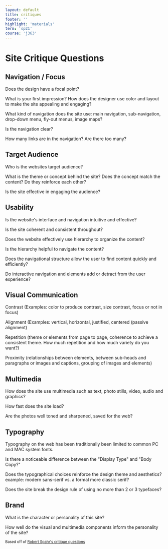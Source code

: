```yaml
---
layout: default
title: critiques
footer: ''
highlight: 'materials'
term: 'sp21'
course: 'j363'
---
```


# Site Critique Questions

## Navigation / Focus

Does the design have a focal point?

What is your first impression? How does the designer use color and layout to make the site appealing and engaging?

What kind of navigation does the site use: main navigation, sub-navigation, drop-down menu, fly-out menus, image maps?

Is the navigation clear?

How many links are in the navigation? Are there too many?



## Target Audience

Who is the websites target audience?

What is the theme or concept behind the site?
Does the concept match the content? Do they reinforce each other?

Is the site effective in engaging the audience?



## Usability

Is the website's interface and navigation intuitive and effective?

Is the site coherent and consistent throughout?

Does the website effectively use hierarchy to organize the content?

Is the hierarchy helpful to navigate the content?

Does the navigational structure allow the user to find content quickly and efficiently?

Do interactive navigation and elements add or detract from the user experience?



## Visual Communication

Contrast (Examples: color to produce contrast, size contrast, focus or not in focus)

Alignment (Examples: vertical, horizontal, justified, centered (passive alignment)

Repetition (theme or elements from page to page, coherence to achieve a consistent theme. How much repetition and how much variety do you want?)

Proximity (relationships between elements, between sub-heads and paragraphs or images and captions, grouping of images and elements)



## Multimedia

How does the site use multimedia such as text, photo stills, video, audio and graphics?

How fast does the site load?

Are the photos well toned and sharpened, saved for the web?



## Typography

Typography on the web has been traditionally been limited to common PC and MAC system fonts.

Is there a noticeable difference between the "Display Type" and "Body Copy?"

Does the typographical choices reinforce the design theme and aesthetics? example: modern sans-serif vs. a formal more classic serif?

Does the site break the design rule of using no more than 2 or 3 typefaces?

## Brand
What is the character or personality of this site?

How well do the visual and multimedia components inform the personality of the site?


<small>Based off of [Robert Spahr's critique questions](http://www.robertspahr.com/teaching/nmp/crit.html)</small>